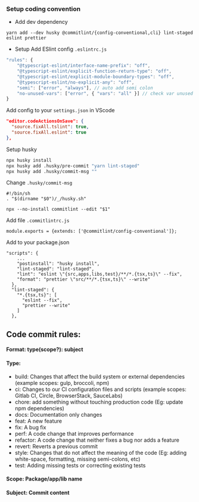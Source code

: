 ### Setup coding convention

- Add dev dependency

```
yarn add --dev husky @commitlint/{config-conventional,cli} lint-staged eslint prettier
```

- Setup
  Add ESlint config `.eslintrc.js`

```js
"rules": {
    "@typescript-eslint/interface-name-prefix": "off",
    "@typescript-eslint/explicit-function-return-type": "off",
    "@typescript-eslint/explicit-module-boundary-types": "off",
    "@typescript-eslint/no-explicit-any": "off",
    "semi": ["error", "always"], // auto add semi colon
    "no-unused-vars": ["error", { "vars": "all" }] // check var unused
}
```

Add config to your `settings.json` in VScode

```json
"editor.codeActionsOnSave": {
  "source.fixAll.tslint": true,
  "source.fixAll.eslint": true
},
```

Setup husky

```bash
npx husky install
npx husky add .husky/pre-commit "yarn lint-staged"
npx husky add .husky/commit-msg ""
```

Change `.husky/commit-msg`

```
#!/bin/sh
. "$(dirname "$0")/_/husky.sh"

npx --no-install commitlint --edit "$1"
```

Add file `.commitlintrc.js`

```
module.exports = {extends: ['@commitlint/config-conventional']};
```

Add to your package.json

```
"scripts": {
    ...
    "postinstall": "husky install",
    "lint-staged": "lint-staged",
    "lint": "eslint \"{src,apps,libs,test}/**/*.{tsx,ts}\" --fix",
    "format": "prettier \"src/**/*.{tsx,ts}\" --write"
  },
  "lint-staged": {
    "*.{tsx,ts}": [
      "eslint --fix",
      "prettier --write"
    ]
  },
```

## Code commit rules:

#### Format: type(scope?): subject

#### Type:

- build: Changes that affect the build system or external dependencies (example scopes: gulp, broccoli, npm)
- ci: Changes to our CI configuration files and scripts (example scopes: Gitlab CI, Circle, BrowserStack, SauceLabs)
- chore: add something without touching production code (Eg: update npm dependencies)
- docs: Documentation only changes
- feat: A new feature
- fix: A bug fix
- perf: A code change that improves performance
- refactor: A code change that neither fixes a bug nor adds a feature
- revert: Reverts a previous commit
- style: Changes that do not affect the meaning of the code (Eg: adding white-space, formatting, missing semi-colons, etc)
- test: Adding missing tests or correcting existing tests

#### Scope: Package/app/lib name

#### Subject: Commit content
